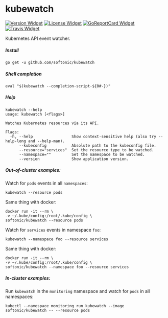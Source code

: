 # kubewatch

[![Version Widget]][Version] [![License Widget]][License] [![GoReportCard Widget]][GoReportCard] [![Travis Widget]][Travis]

[Version]: https://github.com/softonic/kubewatch/releases
[Version Widget]: https://img.shields.io/github/release/softonic/kubewatch.svg?maxAge=60
[License]: http://www.apache.org/licenses/LICENSE-2.0.txt
[License Widget]: https://img.shields.io/badge/license-APACHE2-1eb0fc.svg
[GoReportCard]: https://goreportcard.com/report/softonic/kubewatch
[GoReportCard Widget]: https://goreportcard.com/badge/softonic/kubewatch
[Travis]: https://travis-ci.org/softonic/kubewatch
[Travis Widget]: https://travis-ci.org/softonic/kubewatch.svg?branch=master

Kubernetes API event watcher.

##### Install

```
go get -u github.com/softonic/kubewatch
```

##### Shell completion

```
eval "$(kubewatch --completion-script-${0#-})"
```

##### Help

```
kubewatch --help
usage: kubewatch [<flags>]

Watches Kubernetes resources via its API.

Flags:
  -h, --help                 Show context-sensitive help (also try --help-long and --help-man).
      --kubeconfig           Absolute path to the kubeconfig file.
      --resource="services"  Set the resource type to be watched.
      --namespace=""         Set the namespace to be watched.
      --version              Show application version.
```

##### Out-of-cluster examples:

Watch for `pods` events in all `namespaces`:
```
kubewatch --resource pods
```

Same thing with docker:
```
docker run -it --rm \
-v ~/.kube/config:/root/.kube/config \
softonic/kubewatch --resource pods
```

Watch for `services` events in namespace `foo`:
```
kubewatch --namespace foo --resource services
```

Same thing with docker:
```
docker run -it --rm \
-v ~/.kube/config:/root/.kube/config \
softonic/kubewatch --namespace foo --resource services
```

##### In-cluster examples:

Run `kubewatch` in the `monitoring` namespace and watch for `pods` in all namespaces:
```
kubectl --namespace monitoring run kubewatch --image softonic/kubewatch -- --resource pods
```
